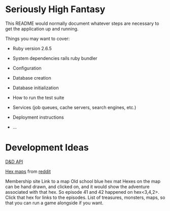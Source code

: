 # Seriously High Fantasy

This README would normally document whatever steps are necessary to get the
application up and running.

Things you may want to cover:

* Ruby version
2.6.5

* System dependencies
rails
ruby
bundler

* Configuration

* Database creation

* Database initialization

* How to run the test suite

* Services (job queues, cache servers, search engines, etc.)

* Deployment instructions

* ...

# Development Ideas
[D&D API](http://dnd5eapi.co)

[Hex maps](https://www.dropbox.com/sh/66pz87ryagpg2dx/AABB645dkeHsQiEr1iASW-7wa?dl=0) from [reddit](https://www.reddit.com/r/DnDBehindTheScreen/comments/2z1q4x/hex_map_templates_based_on_5e_dmg_with/)

Membership site
Link to a map
Old school blue hex mat
Hexes on the map can be hand drawn, and clicked on, and it would show the adventure associated with that hex. So episode 41 and 42 happened on hex<3,4,2>. Click that hex for links to the episodes.
List of treasures, monsters, maps, so that you can run a game alongside if you want.

